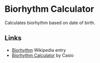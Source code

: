 # Biorhythm Calculator

Calculates biorhythm based on date of birth.

## Links

 * [Biorhythm](https://en.wikipedia.org/wiki/Biorhythm) Wikipedia entry
 * [Biorhythm Calculator](https://keisan.casio.com/exec/system/1340246447) by Casio
